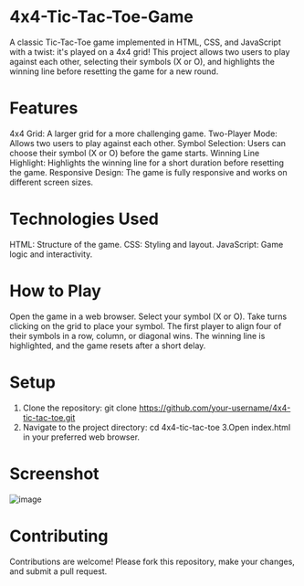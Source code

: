 # 4x4-Tic-Tac-Toe-Game
A classic Tic-Tac-Toe game implemented in HTML, CSS, and JavaScript with a twist: it's played on a 4x4 grid! This project allows two users to play against each other, selecting their symbols (X or O), and highlights the winning line before resetting the game for a new round.

# Features
4x4 Grid: A larger grid for a more challenging game.
Two-Player Mode: Allows two users to play against each other.
Symbol Selection: Users can choose their symbol (X or O) before the game starts.
Winning Line Highlight: Highlights the winning line for a short duration before resetting the game.
Responsive Design: The game is fully responsive and works on different screen sizes.

# Technologies Used
HTML: Structure of the game.
CSS: Styling and layout.
JavaScript: Game logic and interactivity.

# How to Play
Open the game in a web browser.
Select your symbol (X or O).
Take turns clicking on the grid to place your symbol.
The first player to align four of their symbols in a row, column, or diagonal wins.
The winning line is highlighted, and the game resets after a short delay.

# Setup
1. Clone the repository:
   git clone https://github.com/your-username/4x4-tic-tac-toe.git
2. Navigate to the project directory:
   cd 4x4-tic-tac-toe
3.Open index.html in your preferred web browser.

# Screenshot
![image](https://github.com/user-attachments/assets/8c88b752-776a-4474-a6c8-a866565bfcad)

# Contributing
Contributions are welcome! Please fork this repository, make your changes, and submit a pull request.
